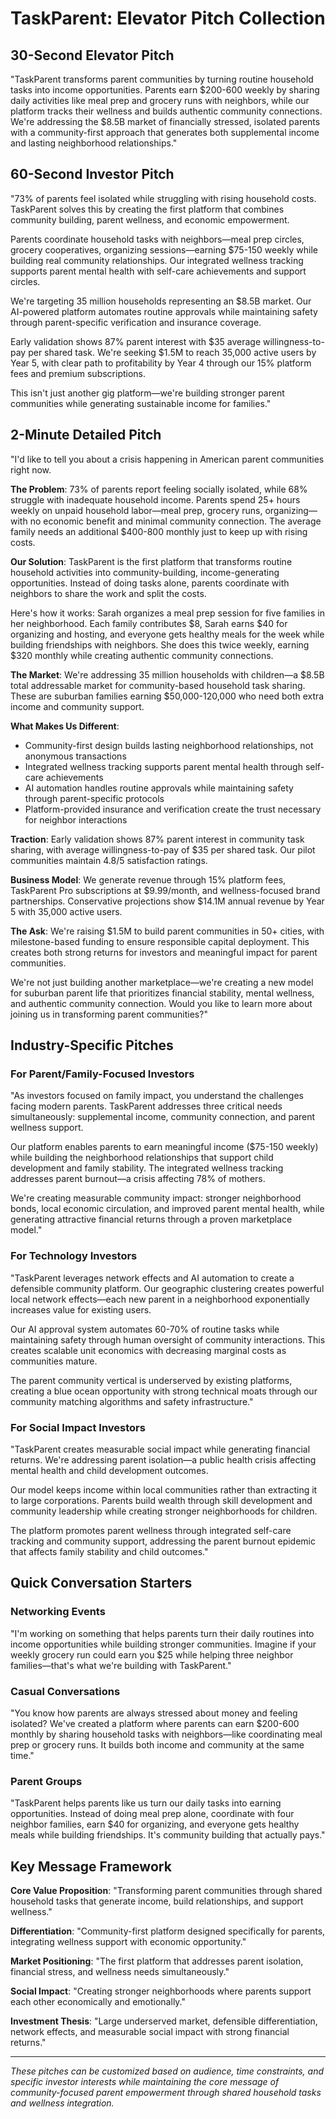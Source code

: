 # TaskParent: Elevator Pitch Collection

## 30-Second Elevator Pitch

"TaskParent transforms parent communities by turning routine household tasks into income opportunities. Parents earn $200-600 weekly by sharing daily activities like meal prep and grocery runs with neighbors, while our platform tracks their wellness and builds authentic community connections. We're addressing the $8.5B market of financially stressed, isolated parents with a community-first approach that generates both supplemental income and lasting neighborhood relationships."

## 60-Second Investor Pitch

"73% of parents feel isolated while struggling with rising household costs. TaskParent solves this by creating the first platform that combines community building, parent wellness, and economic empowerment.

Parents coordinate household tasks with neighbors—meal prep circles, grocery cooperatives, organizing sessions—earning $75-150 weekly while building real community relationships. Our integrated wellness tracking supports parent mental health with self-care achievements and support circles.

We're targeting 35 million households representing an $8.5B market. Our AI-powered platform automates routine approvals while maintaining safety through parent-specific verification and insurance coverage.

Early validation shows 87% parent interest with $35 average willingness-to-pay per shared task. We're seeking $1.5M to reach 35,000 active users by Year 5, with clear path to profitability by Year 4 through our 15% platform fees and premium subscriptions.

This isn't just another gig platform—we're building stronger parent communities while generating sustainable income for families."

## 2-Minute Detailed Pitch

"I'd like to tell you about a crisis happening in American parent communities right now.

**The Problem**: 73% of parents report feeling socially isolated, while 68% struggle with inadequate household income. Parents spend 25+ hours weekly on unpaid household labor—meal prep, grocery runs, organizing—with no economic benefit and minimal community connection. The average family needs an additional $400-800 monthly just to keep up with rising costs.

**Our Solution**: TaskParent is the first platform that transforms routine household activities into community-building, income-generating opportunities. Instead of doing tasks alone, parents coordinate with neighbors to share the work and split the costs.

Here's how it works: Sarah organizes a meal prep session for five families in her neighborhood. Each family contributes $8, Sarah earns $40 for organizing and hosting, and everyone gets healthy meals for the week while building friendships with neighbors. She does this twice weekly, earning $320 monthly while creating authentic community connections.

**The Market**: We're addressing 35 million households with children—a $8.5B total addressable market for community-based household task sharing. These are suburban families earning $50,000-120,000 who need both extra income and community support.

**What Makes Us Different**: 
- Community-first design builds lasting neighborhood relationships, not anonymous transactions
- Integrated wellness tracking supports parent mental health through self-care achievements 
- AI automation handles routine approvals while maintaining safety through parent-specific protocols
- Platform-provided insurance and verification create the trust necessary for neighbor interactions

**Traction**: Early validation shows 87% parent interest in community task sharing, with average willingness-to-pay of $35 per shared task. Our pilot communities maintain 4.8/5 satisfaction ratings.

**Business Model**: We generate revenue through 15% platform fees, TaskParent Pro subscriptions at $9.99/month, and wellness-focused brand partnerships. Conservative projections show $14.1M annual revenue by Year 5 with 35,000 active users.

**The Ask**: We're raising $1.5M to build parent communities in 50+ cities, with milestone-based funding to ensure responsible capital deployment. This creates both strong returns for investors and meaningful impact for parent communities.

We're not just building another marketplace—we're creating a new model for suburban parent life that prioritizes financial stability, mental wellness, and authentic community connection. Would you like to learn more about joining us in transforming parent communities?"

## Industry-Specific Pitches

### For Parent/Family-Focused Investors

"As investors focused on family impact, you understand the challenges facing modern parents. TaskParent addresses three critical needs simultaneously: supplemental income, community connection, and parent wellness support.

Our platform enables parents to earn meaningful income ($75-150 weekly) while building the neighborhood relationships that support child development and family stability. The integrated wellness tracking addresses parent burnout—a crisis affecting 78% of mothers.

We're creating measurable community impact: stronger neighborhood bonds, local economic circulation, and improved parent mental health, while generating attractive financial returns through a proven marketplace model."

### For Technology Investors

"TaskParent leverages network effects and AI automation to create a defensible community platform. Our geographic clustering creates powerful local network effects—each new parent in a neighborhood exponentially increases value for existing users.

Our AI approval system automates 60-70% of routine tasks while maintaining safety through human oversight of community interactions. This creates scalable unit economics with decreasing marginal costs as communities mature.

The parent community vertical is underserved by existing platforms, creating a blue ocean opportunity with strong technical moats through our community matching algorithms and safety infrastructure."

### For Social Impact Investors

"TaskParent creates measurable social impact while generating financial returns. We're addressing parent isolation—a public health crisis affecting mental health and child development outcomes.

Our model keeps income within local communities rather than extracting it to large corporations. Parents build wealth through skill development and community leadership while creating stronger neighborhoods for children.

The platform promotes parent wellness through integrated self-care tracking and community support, addressing the parent burnout epidemic that affects family stability and child outcomes."

## Quick Conversation Starters

### Networking Events
"I'm working on something that helps parents turn their daily routines into income opportunities while building stronger communities. Imagine if your weekly grocery run could earn you $25 while helping three neighbor families—that's what we're building with TaskParent."

### Casual Conversations  
"You know how parents are always stressed about money and feeling isolated? We've created a platform where parents can earn $200-600 monthly by sharing household tasks with neighbors—like coordinating meal prep or grocery runs. It builds both income and community at the same time."

### Parent Groups
"TaskParent helps parents like us turn our daily tasks into earning opportunities. Instead of doing meal prep alone, coordinate with four neighbor families, earn $40 for organizing, and everyone gets healthy meals while building friendships. It's community building that actually pays."

## Key Message Framework

**Core Value Proposition**: "Transforming parent communities through shared household tasks that generate income, build relationships, and support wellness."

**Differentiation**: "Community-first platform designed specifically for parents, integrating wellness support with economic opportunity."

**Market Positioning**: "The first platform that addresses parent isolation, financial stress, and wellness needs simultaneously."

**Social Impact**: "Creating stronger neighborhoods where parents support each other economically and emotionally."

**Investment Thesis**: "Large underserved market, defensible differentiation, network effects, and measurable social impact with strong financial returns."

---

*These pitches can be customized based on audience, time constraints, and specific investor interests while maintaining the core message of community-focused parent empowerment through shared household tasks and wellness integration.*